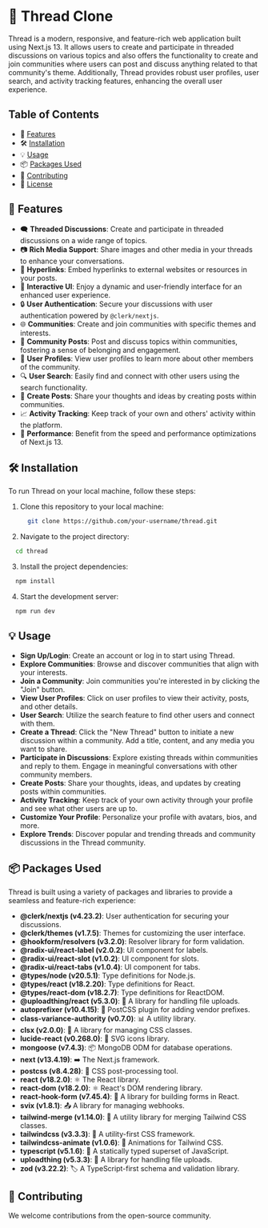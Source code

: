 # 🧵 Thread Clone

Thread is a modern, responsive, and feature-rich web application built using Next.js 13. It allows users to create and participate in threaded discussions on various topics and also offers the functionality to create and join communities where users can post and discuss anything related to that community's theme. Additionally, Thread provides robust user profiles, user search, and activity tracking features, enhancing the overall user experience.

## Table of Contents

- 🌟 [Features](#features)
- 🛠️ [Installation](#installation)
- 💡 [Usage](#usage)
- 📦 [Packages Used](#packages-used)
- 🤝 [Contributing](#contributing)
- 📄 [License](#license)

## 🌟 Features

- 🗨️ **Threaded Discussions**: Create and participate in threaded discussions on a wide range of topics.
- 📷 **Rich Media Support**: Share images and other media in your threads to enhance your conversations.
- 🔗 **Hyperlinks**: Embed hyperlinks to external websites or resources in your posts.
- 🎉 **Interactive UI**: Enjoy a dynamic and user-friendly interface for an enhanced user experience.
- 🔒 **User Authentication**: Secure your discussions with user authentication powered by `@clerk/nextjs`.
- 🌐 **Communities**: Create and join communities with specific themes and interests.
- 📢 **Community Posts**: Post and discuss topics within communities, fostering a sense of belonging and engagement.
- 👤 **User Profiles**: View user profiles to learn more about other members of the community.
- 🔍 **User Search**: Easily find and connect with other users using the search functionality.
- 📝 **Create Posts**: Share your thoughts and ideas by creating posts within communities.
- 📈 **Activity Tracking**: Keep track of your own and others' activity within the platform.
- 🚀 **Performance**: Benefit from the speed and performance optimizations of Next.js 13.

## 🛠️ Installation

To run Thread on your local machine, follow these steps:

1. Clone this repository to your local machine:

   ```bash
     git clone https://github.com/your-username/thread.git
   ```

2. Navigate to the project directory:

  ```bash
    cd thread
  ```

3. Install the project dependencies:

  ```bash
    npm install
  ```
4. Start the development server:

  ```bash
    npm run dev
  ```

## 💡 Usage

- **Sign Up/Login**: Create an account or log in to start using Thread.
- **Explore Communities**: Browse and discover communities that align with your interests.
- **Join a Community**: Join communities you're interested in by clicking the "Join" button.
- **View User Profiles**: Click on user profiles to view their activity, posts, and other details.
- **User Search**: Utilize the search feature to find other users and connect with them.
- **Create a Thread**: Click the "New Thread" button to initiate a new discussion within a community. Add a title, content, and any media you want to share.
- **Participate in Discussions**: Explore existing threads within communities and reply to them. Engage in meaningful conversations with other community members.
- **Create Posts**: Share your thoughts, ideas, and updates by creating posts within communities.
- **Activity Tracking**: Keep track of your own activity through your profile and see what other users are up to.
- **Customize Your Profile**: Personalize your profile with avatars, bios, and more.
- **Explore Trends**: Discover popular and trending threads and community discussions in the Thread community.

## 📦 Packages Used

Thread is built using a variety of packages and libraries to provide a seamless and feature-rich experience:

- **@clerk/nextjs (v4.23.2)**: User authentication for securing your discussions.
- **@clerk/themes (v1.7.5)**: Themes for customizing the user interface.
- **@hookform/resolvers (v3.2.0)**: Resolver library for form validation.
- **@radix-ui/react-label (v2.0.2)**: UI component for labels.
- **@radix-ui/react-slot (v1.0.2)**: UI component for slots.
- **@radix-ui/react-tabs (v1.0.4)**: UI component for tabs.
- **@types/node (v20.5.1)**: Type definitions for Node.js.
- **@types/react (v18.2.20)**: Type definitions for React.
- **@types/react-dom (v18.2.7)**: Type definitions for ReactDOM.
- **@uploadthing/react (v5.3.0)**: 📁 A library for handling file uploads.
- **autoprefixer (v10.4.15)**: 🚀 PostCSS plugin for adding vendor prefixes.
- **class-variance-authority (v0.7.0)**: 📊 A utility library.
- **clsx (v2.0.0)**: 📂 A library for managing CSS classes.
- **lucide-react (v0.268.0)**: 🎨 SVG icons library.
- **mongoose (v7.4.3)**: 📦 MongoDB ODM for database operations.
- **next (v13.4.19)**: ➡️ The Next.js framework.
- **postcss (v8.4.28)**: 🎨 CSS post-processing tool.
- **react (v18.2.0)**: ⚛️ The React library.
- **react-dom (v18.2.0)**: ⚛️ React's DOM rendering library.
- **react-hook-form (v7.45.4)**: 📝 A library for building forms in React.
- **svix (v1.8.1)**: 📤 A library for managing webhooks.
- **tailwind-merge (v1.14.0)**: 🧩 A utility library for merging Tailwind CSS classes.
- **tailwindcss (v3.3.3)**: 🎨 A utility-first CSS framework.
- **tailwindcss-animate (v1.0.6)**: 🔄 Animations for Tailwind CSS.
- **typescript (v5.1.6)**: 🔄 A statically typed superset of JavaScript.
- **uploadthing (v5.3.3)**: 📁 A library for handling file uploads.
- **zod (v3.22.2)**: 🏷️ A TypeScript-first schema and validation library.

## 🤝 Contributing

We welcome contributions from the open-source community.

